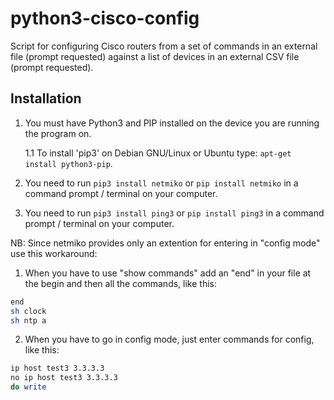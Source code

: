 # python3-cisco-config

Script for configuring Cisco routers from a set of commands in an external file (prompt requested) against a list of devices in an external CSV file (prompt requested). 

## Installation

1. You must have Python3 and PIP installed on the device you are running the program on.

    1.1 To install 'pip3' on Debian GNU/Linux or Ubuntu type: `apt-get install python3-pip`.
3. You need to run `pip3 install netmiko` or `pip install netmiko` in a command prompt / terminal on your computer.
4. You need to run `pip3 install ping3` or `pip install ping3` in a command prompt / terminal on your computer.

NB: Since netmiko provides only an extention for entering in "config mode" use this workaround: 
1) When you have to use "show commands" add an "end" in your file at the begin and then all the commands, like this: 
  ```sh
end
sh clock
sh ntp a
  ```
2) When you have to go in config mode, just enter commands for config, like this:
  ```sh
ip host test3 3.3.3.3
no ip host test3 3.3.3.3
do write
  ```
